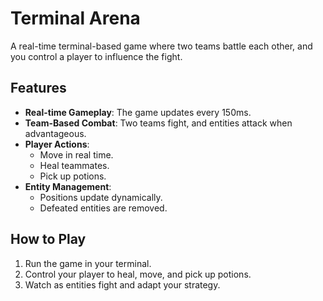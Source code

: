 # Terminal Arena

A real-time terminal-based game where two teams battle each other, and you control a player to influence the fight.

## Features
- **Real-time Gameplay**: The game updates every 150ms.
- **Team-Based Combat**: Two teams fight, and entities attack when advantageous.
- **Player Actions**:
  - Move in real time.
  - Heal teammates.
  - Pick up potions.
- **Entity Management**:
  - Positions update dynamically.
  - Defeated entities are removed.

## How to Play
1. Run the game in your terminal.
2. Control your player to heal, move, and pick up potions.
3. Watch as entities fight and adapt your strategy.
